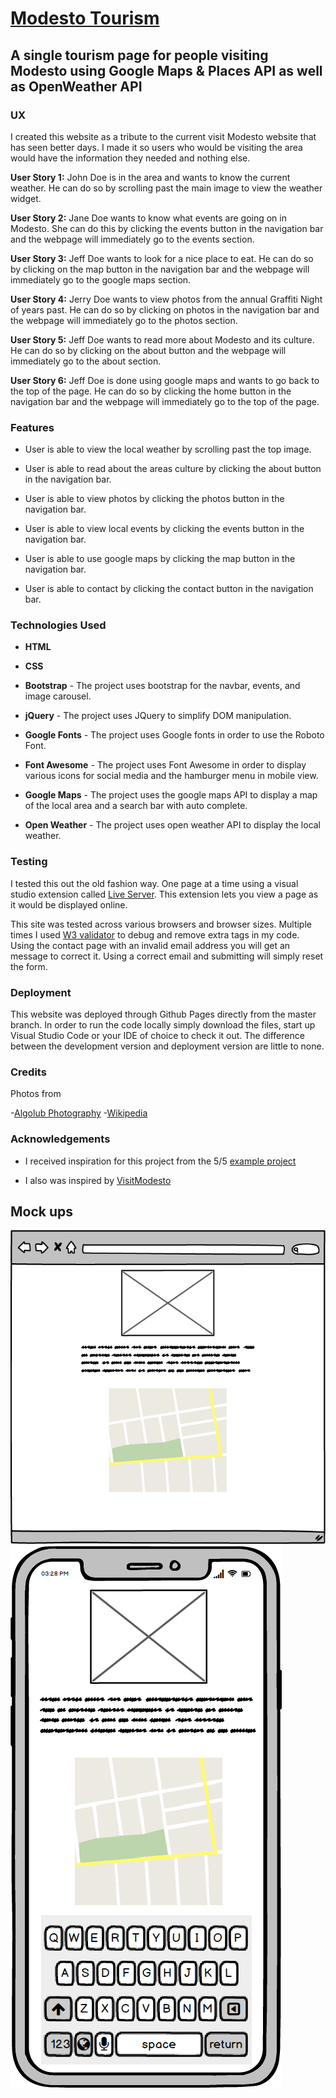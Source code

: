 # <a href="https://thestarvingcoder.github.io/modesto_tourism/index.html">Modesto Tourism</a>

## A single tourism page for people visiting Modesto using Google Maps & Places API as well as OpenWeather API

### UX

I created this website as a tribute to the current visit Modesto website that has seen better days. I made it so users who would be visiting the area would have the information they needed and nothing else.

**User Story 1:**
John Doe is in the area and wants to know the current weather. He can do so by scrolling past the main image to view the weather widget.

**User Story 2:**
Jane Doe wants to know what events are going on in Modesto. She can do this by clicking the events button in the navigation bar and the webpage will immediately go to the events section.

**User Story 3:**
Jeff Doe wants to look for a nice place to eat. He can do so by clicking on the map button in the navigation bar and the webpage will immediately go to the google maps section.

**User Story 4:**
Jerry Doe wants to view photos from the annual Graffiti Night of years past. He can do so by clicking on photos in the navigation bar and the webpage will immediately go to the photos section.

**User Story 5:**
Jeff Doe wants to read more about Modesto and its culture. He can do so by clicking on the about button and the webpage will immediately go to the about section.

**User Story 6:**
Jeff Doe is done using google maps and wants to go back to the top of the page. He can do so by clicking the home button in the navigation bar and the webpage will immediately go to the top of the page.

### Features

- User is able to view the local weather by scrolling past the top image.

- User is able to read about the areas culture by clicking the about button in the navigation bar.

- User is able to view photos by clicking the photos button in the navigation bar.

- User is able to view local events by clicking the events button in the navigation bar.

- User is able to use google maps by clicking the map button in the navigation bar.

- User is able to contact by clicking the contact button in the navigation bar.

### Technologies Used

- **HTML**

- **CSS**

- **Bootstrap**  - The project uses bootstrap for the navbar, events, and image carousel.

- **jQuery**  - The project uses JQuery to simplify DOM manipulation.

- **Google Fonts**  - The project uses Google fonts in order to use the Roboto Font.

- **Font Awesome**  - The project uses Font Awesome in order to display various icons for social media and the hamburger menu in mobile view.

- **Google Maps** - The project uses the google maps API to display a map of the local area and a search bar with auto complete.

- **Open Weather** - The project uses open weather API to display the local weather.

### Testing

I tested this out the old fashion way. One page at a time using a visual studio extension called  [Live Server](https://marketplace.visualstudio.com/items?itemName=ritwickdey.LiveServer). This extension lets you view a page as it would be displayed online.

This site was tested across various browsers and browser sizes. Multiple times I used  [W3 validator](https://validator.w3.org/)  to debug and remove extra tags in my code. Using the contact page with an invalid email address you will get an message to correct it. Using a correct email and submitting will simply reset the form.

### Deployment

This website was deployed through Github Pages directly from the master branch. In order to run the code locally simply download the files, start up Visual Studio Code or your IDE of choice to check it out. The difference between the development version and deployment version are little to none.

### Credits

Photos from

-[Algolub Photography](www.algolub.photoshelter.com)
-[Wikipedia](https://en.wikipedia.org/wiki/Modesto,_California)

### Acknowledgements

- I received inspiration for this project from the 5/5  [example project](https://code-institute-solutions.github.io/StudentExampleProjectGradeFive/)

- I also was inspired by [VisitModesto](http://visitmodesto.com/default.asp)

## Mock ups

![Browser Mockup](/assets/images/Browser_Mockup.png)
![Phone Mockup](/assets/images/Phone_Mockup.png)